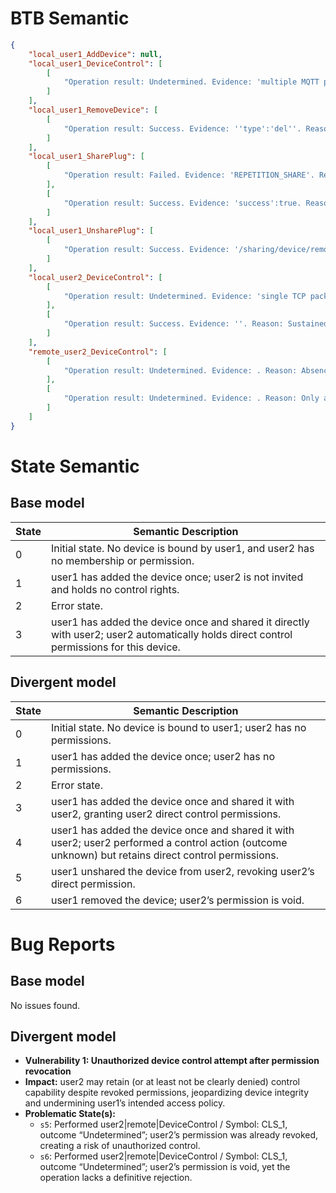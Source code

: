 # BTB Semantic
```json
{
    "local_user1_AddDevice": null,
    "local_user1_DeviceControl": [
        [
            "Operation result: Undetermined. Evidence: 'multiple MQTT packets'. Reason: Consensus indicates partial or indefinite traffic with no explicit success or error signals. A minority references sustained exchange without abrupt termination, but it does not override the unclear outcome."
        ]
    ],
    "local_user1_RemoveDevice": [
        [
            "Operation result: Success. Evidence: ''type':'del''. Reason: The device reset command was acknowledged as successful and included a 'del' action indicating removal."
        ]
    ],
    "local_user1_SharePlug": [
        [
            "Operation result: Failed. Evidence: 'REPETITION_SHARE'. Reason: The error indicates the device was already shared."
        ],
        [
            "Operation result: Success. Evidence: 'success':true. Reason: The add sharing call returned a successful status, acknowledging user2 as the recipient."
        ]
    ],
    "local_user1_UnsharePlug": [
        [
            "Operation result: Success. Evidence: '/sharing/device/remove' 'success':true. Reason: The remove API returned 'success':true, verifying unsharing was completed."
        ]
    ],
    "local_user2_DeviceControl": [
        [
            "Operation result: Undetermined. Evidence: 'single TCP packet'. Reason: Insufficient data from a single packet to confirm success or error"
        ],
        [
            "Operation result: Success. Evidence: ''. Reason: Sustained multi-packet transmissions with no error signals indicate successful device control"
        ]
    ],
    "remote_user2_DeviceControl": [
        [
            "Operation result: Undetermined. Evidence: . Reason: Absence of explicit success or error codes, with indications of successful signaling not conclusively confirming success"
        ],
        [
            "Operation result: Undetermined. Evidence: . Reason: Only a single packet observed without definitive success or failure indicators"
        ]
    ]
}
```

# State Semantic
## Base model
| State | Semantic Description |
|-------|----------------------|
| 0     | Initial state. No device is bound by user1, and user2 has no membership or permission. |
| 1     | user1 has added the device once; user2 is not invited and holds no control rights. |
| 2     | Error state. |
| 3     | user1 has added the device once and shared it directly with user2; user2 automatically holds direct control permissions for this device. |

## Divergent model
| State | Semantic Description |
|-------|----------------------|
| 0     | Initial state. No device is bound to user1; user2 has no permissions. |
| 1     | user1 has added the device once; user2 has no permissions. |
| 2     | Error state. |
| 3     | user1 has added the device once and shared it with user2, granting user2 direct control permissions. |
| 4     | user1 has added the device once and shared it with user2; user2 performed a control action (outcome unknown) but retains direct control permissions. |
| 5     | user1 unshared the device from user2, revoking user2’s direct permission. |
| 6     | user1 removed the device; user2’s permission is void. |

# Bug Reports
## Base model
No issues found.

## Divergent model
*   **Vulnerability 1: Unauthorized device control attempt after permission revocation**
*   **Impact:** user2 may retain (or at least not be clearly denied) control capability despite revoked permissions, jeopardizing device integrity and undermining user1’s intended access policy.
*   **Problematic State(s):**
    *   `s5`: Performed user2|remote|DeviceControl / Symbol: CLS_1, outcome “Undetermined”; user2’s permission was already revoked, creating a risk of unauthorized control.  
    *   `s6`: Performed user2|remote|DeviceControl / Symbol: CLS_1, outcome “Undetermined”; user2’s permission is void, yet the operation lacks a definitive rejection.